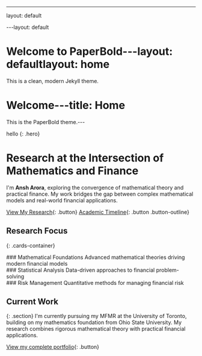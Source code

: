 ------------

layout: default

---layout: default



# Welcome to PaperBold---layout: defaultlayout: home



This is a clean, modern Jekyll theme.

# Welcome---title: Home



This is the PaperBold theme.---

hello
{: .hero}
# Research at the Intersection of Mathematics and Finance

I'm **Ansh Arora**, exploring the convergence of mathematical theory and practical finance. My work bridges the gap between complex mathematical models and real-world financial applications.

[View My Research](#research){: .button} [Academic Timeline](/timeline){: .button .button-outline}

## Research Focus

{: .cards-container}
<div class="card">
### Mathematical Foundations
Advanced mathematical theories driving modern financial models
</div>

<div class="card">
### Statistical Analysis
Data-driven approaches to financial problem-solving
</div>

<div class="card">
### Risk Management
Quantitative methods for managing financial risk
</div>

## Current Work

{: .section}
I'm currently pursuing my MFMR at the University of Toronto, building on my mathematics foundation from Ohio State University. My research combines rigorous mathematical theory with practical financial applications.

[View my complete portfolio](/projects){: .button}